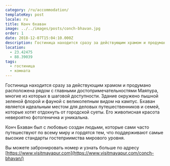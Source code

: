 ```yaml
---
category: /ru/accommodation/
templateKey: post
locale: ru
title: Конч бхаван
image: ../../images/posts/conch-bhavan.jpg
order: 1
date: 2018-12-07T15:04:10.000Z
description: Гостиница находится сразу за действующим храмом и продумано расположена рядом с главными достопримечательностями Маяпура, многие из которых в шаговой доступности и окружена пышной зеленой флорой и фауной с великолепным видом на кампус.
location:
  - 23.42475
  - 88.39039
tags:
  - гостиница
  - комната
---
```


Гостиница находится сразу за действующим храмом и продумано расположена рядом с главными достопримечательностями Маяпура, многие из которых в шаговой доступности.
Здание окружено пышной зеленой флорой и фауной с великолепным видом на кампус. Бхаван является идеальным местом для деловых путешественников и семей, которые хотят отдохнуть от городской суеты. Его живописная красота невероятно фотогенична и уникальна.

Конч Бхаван был с любовью создан людьми, которые сами часто путешествуют по всему миру и гордятся тем, что поддерживают самые высокие стандарты гостеприимства мирового уровня.

Вы можете забронировать номер и узнать больше по адресу [https://www.visitmayapur.com](https://www.visitmayapur.com/conch-bhavan/)
